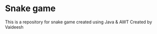 <h1>Snake game</h1>
This is a repository for snake game created using Java & AWT
Created by Vaideesh
